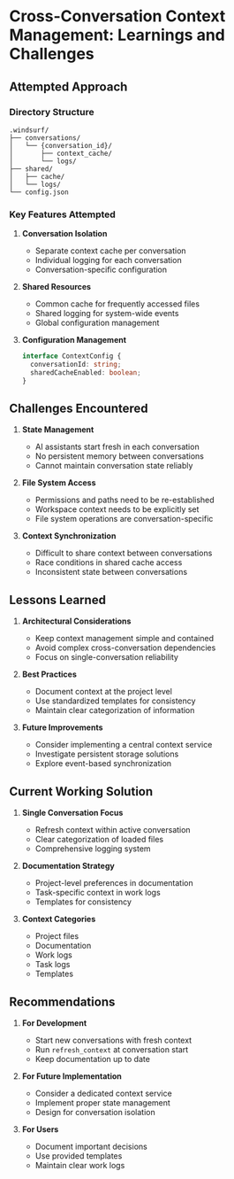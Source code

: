 # Cross-Conversation Context Management: Learnings and Challenges

## Attempted Approach

### Directory Structure
```
.windsurf/
├── conversations/
│   └── {conversation_id}/
│       ├── context_cache/
│       └── logs/
├── shared/
│   ├── cache/
│   └── logs/
└── config.json
```

### Key Features Attempted
1. **Conversation Isolation**
   - Separate context cache per conversation
   - Individual logging for each conversation
   - Conversation-specific configuration

2. **Shared Resources**
   - Common cache for frequently accessed files
   - Shared logging for system-wide events
   - Global configuration management

3. **Configuration Management**
   ```typescript
   interface ContextConfig {
     conversationId: string;
     sharedCacheEnabled: boolean;
   }
   ```

## Challenges Encountered

1. **State Management**
   - AI assistants start fresh in each conversation
   - No persistent memory between conversations
   - Cannot maintain conversation state reliably

2. **File System Access**
   - Permissions and paths need to be re-established
   - Workspace context needs to be explicitly set
   - File system operations are conversation-specific

3. **Context Synchronization**
   - Difficult to share context between conversations
   - Race conditions in shared cache access
   - Inconsistent state between conversations

## Lessons Learned

1. **Architectural Considerations**
   - Keep context management simple and contained
   - Avoid complex cross-conversation dependencies
   - Focus on single-conversation reliability

2. **Best Practices**
   - Document context at the project level
   - Use standardized templates for consistency
   - Maintain clear categorization of information

3. **Future Improvements**
   - Consider implementing a central context service
   - Investigate persistent storage solutions
   - Explore event-based synchronization

## Current Working Solution

1. **Single Conversation Focus**
   - Refresh context within active conversation
   - Clear categorization of loaded files
   - Comprehensive logging system

2. **Documentation Strategy**
   - Project-level preferences in documentation
   - Task-specific context in work logs
   - Templates for consistency

3. **Context Categories**
   - Project files
   - Documentation
   - Work logs
   - Task logs
   - Templates

## Recommendations

1. **For Development**
   - Start new conversations with fresh context
   - Run `refresh_context` at conversation start
   - Keep documentation up to date

2. **For Future Implementation**
   - Consider a dedicated context service
   - Implement proper state management
   - Design for conversation isolation

3. **For Users**
   - Document important decisions
   - Use provided templates
   - Maintain clear work logs
